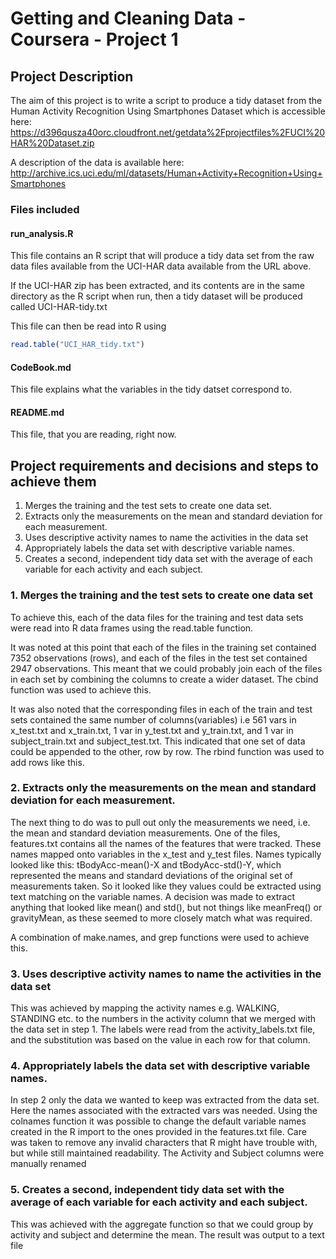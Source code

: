 # Getting and Cleaning Data - Coursera - Project 1

## Project Description
The aim of this project is to write a script to produce a tidy dataset from the Human Activity Recognition Using Smartphones Dataset which is accessible here: https://d396qusza40orc.cloudfront.net/getdata%2Fprojectfiles%2FUCI%20HAR%20Dataset.zip 

A description of the data is available here:
http://archive.ics.uci.edu/ml/datasets/Human+Activity+Recognition+Using+Smartphones 

### Files included

#### run_analysis.R
This file contains an R script that will produce a tidy data set from the raw data files available from the UCI-HAR data available from the URL above.

If the UCI-HAR zip has been extracted, and its contents are in the same directory as the R script when run, then a tidy dataset will be produced called UCI-HAR-tidy.txt

This file can then be read into R using 
```R
read.table("UCI_HAR_tidy.txt")
```

#### CodeBook.md
This file explains what the variables in the tidy datset correspond to.

#### README.md
This file, that you are reading, right now. 


## Project requirements and decisions and steps to achieve them
1. Merges the training and the test sets to create one data set.
2. Extracts only the measurements on the mean and standard deviation for each measurement. 
3. Uses descriptive activity names to name the activities in the data set
4. Appropriately labels the data set with descriptive variable names. 
5. Creates a second, independent tidy data set with the average of each variable for each activity and each subject. 


### 1. Merges the training and the test sets to create one data set

To achieve this, each of the data files for the training and test data sets were read into R data frames using the read.table function. 

It was noted at this point that each of the files in the training set contained 7352 observations (rows), and each of the files in the test set contained 2947 observations. This meant that we could probably join each of the files in each set by combining the columns to create a wider dataset. The cbind function was used to achieve this.

It was also noted that the corresponding files in each of the train and test sets contained the same number of columns(variables) i.e 561 vars in x_test.txt and x_train.txt, 1 var in y_test.txt and y_train.txt, and 1 var in subject_train.txt and subject_test.txt. This indicated that one set of data could be appended to the other, row by row. The rbind function was used to add rows like this.


### 2. Extracts only the measurements on the mean and standard deviation for each measurement. 

The next thing to do was to pull out only the measurements we need, i.e. the mean and standard deviation measurements. One of the files, features.txt contains all the names of the features that were tracked. These names mapped onto variables in the x_test and y_test files. Names typically looked like this: tBodyAcc-mean()-X and tBodyAcc-std()-Y, which represented the means and standard deviations of the original set of measurements taken. So it looked like they values could be extracted using text matching on the variable names. A decision was made to extract anything that looked like mean() and std(), but not things like meanFreq() or gravityMean, as these seemed to more closely match what was required.

A combination of make.names, and grep functions were used to achieve this.


### 3. Uses descriptive activity names to name the activities in the data set
This was achieved by mapping the activity names e.g. WALKING, STANDING etc. to the numbers in the activity column that we merged with the data set in step 1. The labels were read from the activity_labels.txt file, and the substitution was based on the value in each row for that column.

### 4. Appropriately labels the data set with descriptive variable names.
In step 2 only the data we wanted to keep was extracted from the data set. Here the names associated with the extracted vars was needed. Using the colnames function it was possible to change the default variable names created in the R import to the ones provided in the features.txt file. Care was taken to remove any invalid characters that R might have trouble with, but while still maintained readability. The Activity and Subject columns were manually renamed

### 5. Creates a second, independent tidy data set with the average of each variable for each activity and each subject. 
This was achieved with the aggregate function so that we could group by activity and subject and determine the mean. The result was output to a text file



